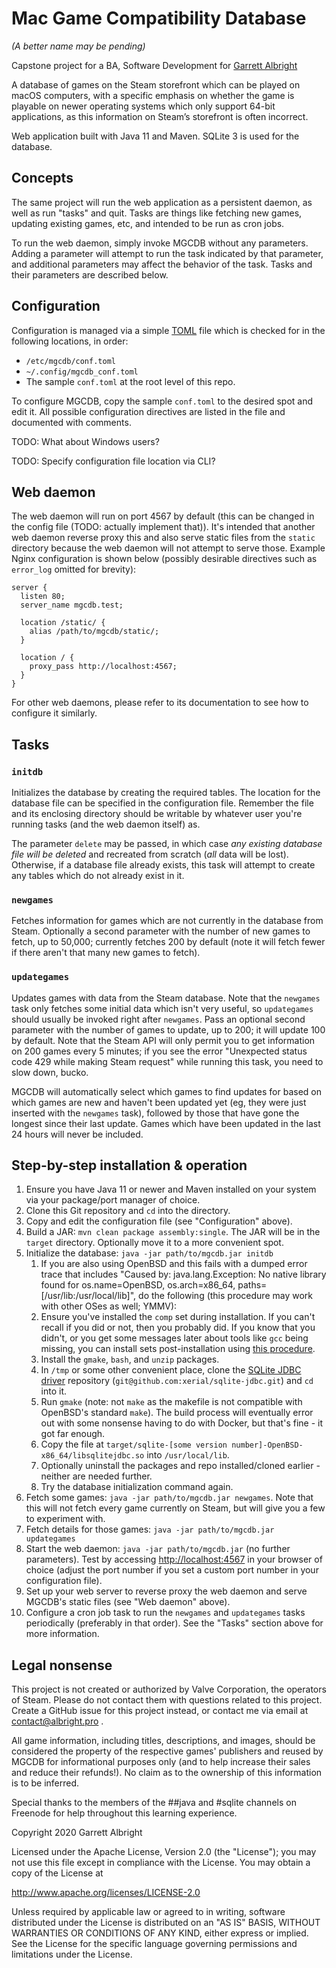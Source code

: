 # Mac Game Compatibility Database

*(A better name may be pending)*

Capstone project for a BA, Software Development for [Garrett Albright](https://albright.pro)

A database of games on the Steam storefront which can be played on macOS computers, with a specific emphasis on whether the game is playable on newer operating systems which only support 64-bit applications, as this information on Steam’s storefront is often incorrect.

Web application built with Java 11 and Maven. SQLite 3 is used for the database.

## Concepts

The same project will run the web application as a persistent daemon, as well as run "tasks" and quit. Tasks are things like fetching new games, updating existing games, etc, and intended to be run as cron jobs.

To run the web daemon, simply invoke MGCDB without any parameters. Adding a parameter will attempt to run the task indicated by that parameter, and additional parameters may affect the behavior of the task. Tasks and their parameters are described below.

## Configuration

Configuration is managed via a simple [TOML](https://github.com/toml-lang/toml) file which is checked for in the following locations, in order:

* `/etc/mgcdb/conf.toml`
* `~/.config/mgcdb_conf.toml`
* The sample `conf.toml` at the root level of this repo.

To configure MGCDB, copy the sample `conf.toml` to the desired spot and edit it. All possible configuration directives are listed in the file and documented with comments.

TODO: What about Windows users?

TODO: Specify configuration file location via CLI?

## Web daemon

The web daemon will run on port 4567 by default (this can be changed in the config file (TODO: actually implement that)). It's intended that another web daemon reverse proxy this and also serve static files from the `static` directory because the web daemon will not attempt to serve those. Example Nginx configuration is shown below (possibly desirable directives such as `error_log` omitted for brevity):

```nginx
server {
  listen 80;
  server_name mgcdb.test;

  location /static/ {
    alias /path/to/mgcdb/static/;
  }

  location / {
    proxy_pass http://localhost:4567;
  }
}
```

For other web daemons, please refer to its documentation to see how to configure it similarly.

## Tasks

### `initdb`

Initializes the database by creating the required tables. The location for the database file can be specified in the configuration file. Remember the file and its enclosing directory should be writable by whatever user you're running tasks (and the web daemon itself) as.

The parameter `delete` may be passed, in which case *any existing database file will be deleted* and recreated from scratch (*all* data will be lost). Otherwise, if a database file already exists, this task will attempt to create any tables which do not already exist in it.

### `newgames`

Fetches information for games which are not currently in the database from Steam. Optionally a second parameter with the number of new games to fetch, up to 50,000; currently fetches 200 by default (note it will fetch fewer if there aren't that many new games to fetch).

### `updategames`

Updates games with data from the Steam database. Note that the `newgames` task only fetches some initial data which isn't very useful, so `updategames` should usually be invoked right after `newgames`. Pass an optional second parameter with the number of games to update, up to 200; it will update 100 by default. Note that the Steam API will only permit you to get information on 200 games every 5 minutes; if you see the error "Unexpected status code 429 while making Steam request" while running this task, you need to slow down, bucko.

MGCDB will automatically select which games to find updates for based on which games are new and haven't been updated yet (eg, they were just inserted with the `newgames` task), followed by those that have gone the longest since their last update. Games which have been updated in the last 24 hours will never be included.

## Step-by-step installation & operation

1. Ensure you have Java 11 or newer and Maven installed on your system via your package/port manager of choice.
2. Clone this Git repository and `cd` into the directory.
4. Copy and edit the configuration file (see "Configuration" above).
6. Build a JAR: `mvn clean package assembly:single`. The JAR will be in the `target` directory. Optionally move it to a more convenient spot.
7. Initialize the database: `java -jar path/to/mgcdb.jar initdb`
    1. If you are also using OpenBSD and this fails with a dumped error trace that includes "Caused by: java.lang.Exception: No native library found for os.name=OpenBSD, os.arch=x86_64, paths=[/usr/lib:/usr/local/lib]", do the following (this procedure may work with other OSes as well; YMMV):
    1. Ensure you've installed the `comp` set during installation. If you can't recall if you did or not, then you probably did. If you know that you didn't, or you get some messages later about tools like `gcc` being missing, you can install sets post-installation using [this procedure](https://www.cyberciti.biz/faq/openbsd-install-sets-after-install/).
    2. Install the `gmake`, `bash`, and `unzip` packages.
    3. In `/tmp` or some other convenient place, clone the [SQLite JDBC driver](https://github.com/xerial/sqlite-jdbc) repository (`git@github.com:xerial/sqlite-jdbc.git`) and `cd` into it.
    4. Run `gmake` (note: not `make` as the makefile is not compatible with OpenBSD's standard `make`). The build process will eventually error out with some nonsense having to do with Docker, but that's fine - it got far enough.
    5. Copy the file at `target/sqlite-[some version number]-OpenBSD-x86_64/libsqlitejdbc.so` into `/usr/local/lib`.
    6. Optionally uninstall the packages and repo installed/cloned earlier - neither are needed further.
    7. Try the database initialization command again.
8. Fetch some games: `java -jar path/to/mgcdb.jar newgames`. Note that this will not fetch every game currently on Steam, but will give you a few to experiment with.
9. Fetch details for those games: `java -jar path/to/mgcdb.jar updategames`
10. Start the web daemon: `java -jar path/to/mgcdb.jar` (no further parameters). Test by accessing [http://localhost:4567](http://localhost:4567) in your browser of choice (adjust the port number if you set a custom port number in your configuration file).
11. Set up your web server to reverse proxy the web daemon and serve MGCDB's static files (see "Web daemon" above).
12. Configure a cron job task to run the `newgames` and `updategames` tasks periodically (preferably in that order). See the "Tasks" section above for more information.


## Legal nonsense

This project is not created or authorized by Valve Corporation, the operators of Steam. Please do not contact them with questions related to this project. Create a GitHub issue for this project instead, or contact me via email at contact@albright.pro .

All game information, including titles, descriptions, and images, should be considered the property of the respective games' publishers and reused by MGCDB for informational purposes only (and to help increase their sales and reduce their refunds!). No claim as to the ownership of this information is to be inferred.

Special thanks to the members of the ##java and #sqlite channels on Freenode for help throughout this learning experience.

Copyright 2020 Garrett Albright

Licensed under the Apache License, Version 2.0 (the "License");
you may not use this file except in compliance with the License.
You may obtain a copy of the License at

http://www.apache.org/licenses/LICENSE-2.0

Unless required by applicable law or agreed to in writing, software
distributed under the License is distributed on an "AS IS" BASIS,
WITHOUT WARRANTIES OR CONDITIONS OF ANY KIND, either express or implied.
See the License for the specific language governing permissions and
limitations under the License.
